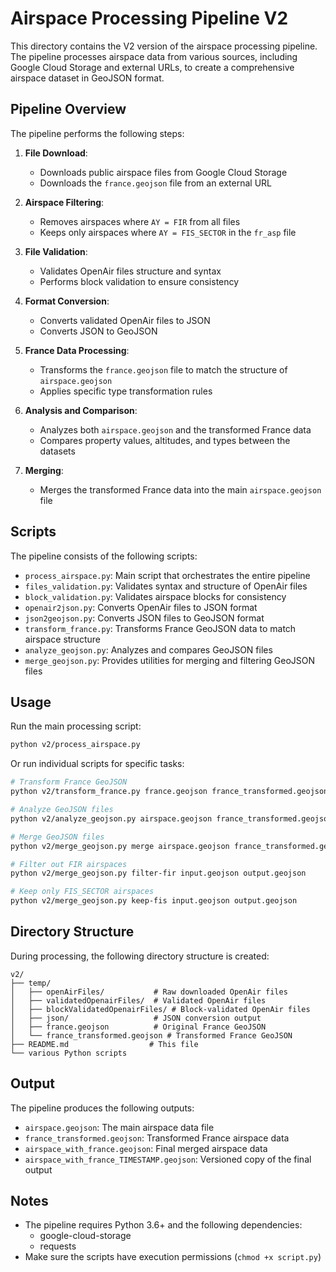 # Airspace Processing Pipeline V2

This directory contains the V2 version of the airspace processing pipeline. The pipeline processes airspace data from various sources, including Google Cloud Storage and external URLs, to create a comprehensive airspace dataset in GeoJSON format.

## Pipeline Overview

The pipeline performs the following steps:

1. **File Download**:
   - Downloads public airspace files from Google Cloud Storage
   - Downloads the `france.geojson` file from an external URL

2. **Airspace Filtering**:
   - Removes airspaces where `AY = FIR` from all files
   - Keeps only airspaces where `AY = FIS_SECTOR` in the `fr_asp` file

3. **File Validation**:
   - Validates OpenAir files structure and syntax
   - Performs block validation to ensure consistency

4. **Format Conversion**:
   - Converts validated OpenAir files to JSON
   - Converts JSON to GeoJSON

5. **France Data Processing**:
   - Transforms the `france.geojson` file to match the structure of `airspace.geojson`
   - Applies specific type transformation rules

6. **Analysis and Comparison**:
   - Analyzes both `airspace.geojson` and the transformed France data
   - Compares property values, altitudes, and types between the datasets

7. **Merging**:
   - Merges the transformed France data into the main `airspace.geojson` file

## Scripts

The pipeline consists of the following scripts:

- `process_airspace.py`: Main script that orchestrates the entire pipeline
- `files_validation.py`: Validates syntax and structure of OpenAir files
- `block_validation.py`: Validates airspace blocks for consistency
- `openair2json.py`: Converts OpenAir files to JSON format
- `json2geojson.py`: Converts JSON files to GeoJSON format
- `transform_france.py`: Transforms France GeoJSON data to match airspace structure
- `analyze_geojson.py`: Analyzes and compares GeoJSON files
- `merge_geojson.py`: Provides utilities for merging and filtering GeoJSON files

## Usage

Run the main processing script:

```bash
python v2/process_airspace.py
```

Or run individual scripts for specific tasks:

```bash
# Transform France GeoJSON
python v2/transform_france.py france.geojson france_transformed.geojson

# Analyze GeoJSON files
python v2/analyze_geojson.py airspace.geojson france_transformed.geojson

# Merge GeoJSON files
python v2/merge_geojson.py merge airspace.geojson france_transformed.geojson merged_airspace.geojson

# Filter out FIR airspaces
python v2/merge_geojson.py filter-fir input.geojson output.geojson

# Keep only FIS_SECTOR airspaces
python v2/merge_geojson.py keep-fis input.geojson output.geojson
```

## Directory Structure

During processing, the following directory structure is created:

```
v2/
├── temp/
│   ├── openAirFiles/           # Raw downloaded OpenAir files
│   ├── validatedOpenairFiles/  # Validated OpenAir files
│   ├── blockValidatedOpenairFiles/ # Block-validated OpenAir files
│   ├── json/                   # JSON conversion output
│   ├── france.geojson          # Original France GeoJSON
│   └── france_transformed.geojson # Transformed France GeoJSON
├── README.md                  # This file
└── various Python scripts
```

## Output

The pipeline produces the following outputs:

- `airspace.geojson`: The main airspace data file
- `france_transformed.geojson`: Transformed France airspace data
- `airspace_with_france.geojson`: Final merged airspace data
- `airspace_with_france_TIMESTAMP.geojson`: Versioned copy of the final output

## Notes

- The pipeline requires Python 3.6+ and the following dependencies:
  - google-cloud-storage
  - requests
- Make sure the scripts have execution permissions (`chmod +x script.py`) 